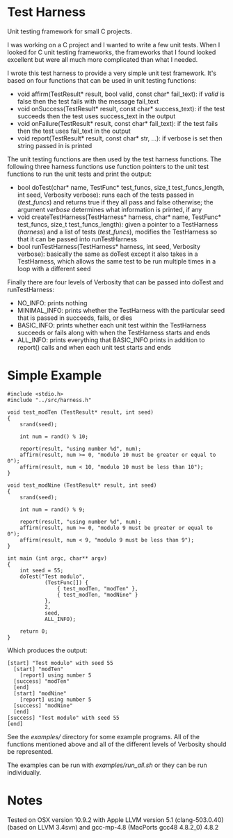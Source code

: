 Test Harness
==============

Unit testing framework for small C projects.

I was working on a C project and I wanted to write a few unit tests.
When I looked for C unit testing frameworks, the frameworks that I found
looked excellent but were all much more complicated than what I needed.

I wrote this test harness to provide a very simple unit test framework.
It's based on four functions that can be used in unit testing functions:

- void affirm(TestResult* result, bool valid, const char* fail\_text):
	if _valid_ is false then the test fails with the message fail\_text
- void onSuccess(TestResult* result, const char* success\_text):
	if the test succeeds then the test uses success\_text in the output
- void onFailure(TestResult* result, const char* fail\_text):
	if the test fails then the test uses fail\_text in the output
- void report(TestResult* result, const char* str, ...):
	if verbose is set then string passed in is printed

The unit testing functions are then used by the test harness functions.
The following three harness functions use function pointers to
the unit test functions to run the unit tests and print the output:

- bool doTest(char* name, TestFunc* test\_funcs, size\_t test\_funcs\_length, int seed, Verbosity verbose):
	runs each of the tests passed in (_test\_funcs_) and returns true if they
	all pass and false otherwise; the argument _verbose_ determines what
	information is printed, if any
- void createTestHarness(TestHarness* harness, char* name, TestFunc* test\_funcs, size\_t test\_funcs\_length):
	given a pointer to a TestHarness (_harness_) and a list of tests (_test\_funcs_), modifies the TestHarness so that it can be passed into runTestHarness
- bool runTestHarness(TestHarness* harness, int seed, Verbosity verbose):
	basically the same as doTest except it also takes in a TestHarness, which
	allows the same test to be run multiple times in a loop with a different
	seed

Finally there are four levels of Verbosity that can be passed into doTest
and runTestHarness:

- NO\_INFO:
	prints nothing
- MINIMAL\_INFO:
	prints whether the TestHarness with the particular seed that is
	passed in succeeds, fails, or dies
- BASIC\_INFO:
	prints whether each unit test within the TestHarness succeeds
	or fails along with when the TestHarness starts and ends
- ALL\_INFO:
	prints everything that BASIC\_INFO prints in addition to
	report() calls and when each unit test starts and ends


Simple Example
==============

    #include <stdio.h>
    #include "../src/harness.h"

    void test_modTen (TestResult* result, int seed)
    {
        srand(seed);

        int num = rand() % 10;

        report(result, "using number %d", num);
        affirm(result, num >= 0, "modulo 10 must be greater or equal to 0");
        affirm(result, num < 10, "modulo 10 must be less than 10");
    }

    void test_modNine (TestResult* result, int seed)
    {
        srand(seed);

        int num = rand() % 9;

        report(result, "using number %d", num);
        affirm(result, num >= 0, "modulo 9 must be greater or equal to 0");
        affirm(result, num < 9, "modulo 9 must be less than 9");
    }

    int main (int argc, char** argv)
    {
        int seed = 55;
        doTest("Test modulo",
                (TestFunc[]) {
                    { test_modTen, "modTen" },
                    { test_modTen, "modNine" }
                },
                2,
                seed,
                ALL_INFO);

        return 0;
    }

Which produces the output:

    [start] "Test modulo" with seed 55
      [start] "modTen"
        [report] using number 5
      [success] "modTen"
      [end]
      [start] "modNine"
        [report] using number 5
      [success] "modNine"
      [end]
    [success] "Test modulo" with seed 55
    [end]


See the _examples/_ directory for some example programs. All of the functions
mentioned above and all of the different levels of Verbosity should be
represented.

The examples can be run with _examples/run\_all.sh_ or they can be
run individually.

Notes
==============

Tested on OSX version 10.9.2 with Apple LLVM version 5.1 (clang-503.0.40) (based on LLVM 3.4svn) and gcc-mp-4.8 (MacPorts gcc48 4.8.2_0) 4.8.2

